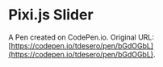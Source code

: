 # Pixi.js Slider

A Pen created on CodePen.io. Original URL: [https://codepen.io/tdesero/pen/bGdOGbL](https://codepen.io/tdesero/pen/bGdOGbL).

